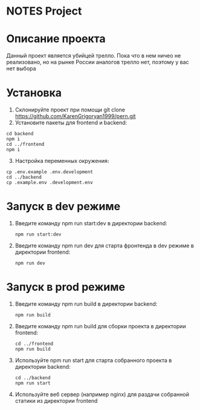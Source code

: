 # NOTES Project
# Описание проекта
Данный проект является убийцей трелло. Пока что в нем ничео не реализовано, но на рынке России аналогов трелло нет, поэтому у вас нет выбора

# Установка
1. Склонируйте проект при помощи git clone https://github.com/KarenGrigoryan1999/pern.git
2. Установите пакеты для frontend и backend:
```
cd backend
npm i
cd ../frontend
npm i
```
3. Настройка переменных окружения։

```
cp .env.example .env.development
cd ../backend
cp .example.env .development.env
```

# Запуск в dev режиме
1. Введите команду npm run start:dev в директории backend:
   ```
   npm run start:dev
   ```
3. Введите команду npm run dev для старта фронтенда в dev режиме в директории frontend:
   ```
   npm run dev
   ```

# Запуск в prod режиме
1. Введите команду npm run build в директории backend:
   ```
   npm run build
   ```
3. Введите команду npm run build для сборки проекта в директории frontend:
   ```
   cd ../frontend
   npm run build
   ```
5. Используйте npm run start для старта собранного проекта в директории backend:
   ```
   cd ../backend
   npm run start
   ```
7. Используйте веб сервер (например nginx) для раздачи собранной статики из директории frontend